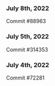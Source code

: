 ### July 8th, 2022

Commit #88963

### July 5th, 2022

Commit #314353


### July 4th, 2022

Commit #72281
